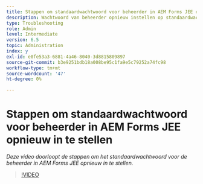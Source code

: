 ```yaml
---
title: Stappen om standaardwachtwoord voor beheerder in AEM Forms JEE opnieuw in te stellen
description: Wachtwoord van beheerder opnieuw instellen op standaardwachtwoord
type: Troubleshooting
role: Admin
level: Intermediate
version: 6.5
topic: Administration
index: y
exl-id: e0fe53a3-6881-4a46-8040-3d8815809897
source-git-commit: b3e9251bdb18a008be95c1fa9e5c79252a74fc98
workflow-type: tm+mt
source-wordcount: '47'
ht-degree: 0%

---
```


# Stappen om standaardwachtwoord voor beheerder in AEM Forms JEE opnieuw in te stellen

*Deze video doorloopt de stappen om het standaardwachtwoord voor de beheerder in AEM Forms JEE opnieuw in te stellen.*

>[!VIDEO](https://video.tv.adobe.com/v/335541?quality=12&learn=on)
